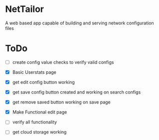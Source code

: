 # NetTailor
A web based app capable of building and serving network configuration files

# ToDo

- [ ] create config value checks to verify valid configs

- [x] Basic Userstats page

- [x] get edit config button working

- [x] get save config button created and working on search configs

- [x] get remove saved button working on save page

- [x] Make Functional edit page

- [ ] verify all functionality

- [ ] get cloud storage working